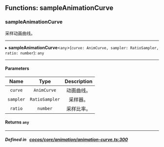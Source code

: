 ## Functions: sampleAnimationCurve

### sampleAnimationCurve

采样动画曲线。
___
▸ **sampleAnimationCurve**<`any`\>(`curve: AnimCurve, sampler: RatioSampler, ratio: number`): `any`
___


#### Parameters

| Name | Type | Description |
| :------: | :------: | :------: |
| `curve` | `AnimCurve` | 动画曲线。  |
| `sampler` | `RatioSampler` | 采样器。  |
| `ratio` | `number` | 采样比率。  |

#### Returns `any` 
___


##### Defined in &nbsp;   [cocos/core/animation/animation-curve.ts:300](https://github.com/cocos-creator/engine/blob/c7bf6b8a9/cocos/core/animation/animation-curve.ts#L300)&nbsp;
